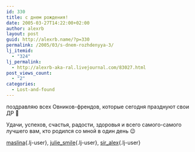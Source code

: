 ```yaml
---
id: 330
title: с днем рождения!
date: 2005-03-27T14:22:00+02:00
author: alexrb
layout: post
guid: http://alexrb.name/?p=330
permalink: /2005/03/s-dnem-rozhdenyya-3/
lj_itemid:
  - "324"
lj_permalink:
  - http://alexrb-aka-ral.livejournal.com/83027.html
post_views_count:
  - "2"
categories:
  - Lost-and-found
---
```

поздравляю всех Овников-френдов, которые сегодня празднуют свои ДР 🙂

Удачи, успехов, счастья, радости, здоровья и всего самого-самого лучшего вам, кто родился со мной в один день 😉

[maslina](http://maslina.livejournal.com/){.lj-user}, [julie_smile](http://julie_smile.livejournal.com/){.lj-user}, [sir_alex](http://sir_alex.livejournal.com/){.lj-user}